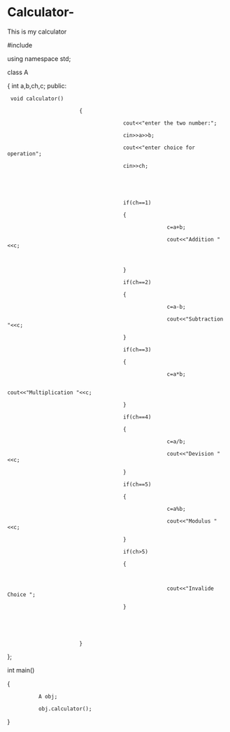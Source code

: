 # Calculator-
This is my calculator 



#include<iostream>

using namespace std;

class A

{
     int a,b,ch,c;
     public:

     void calculator()

                           {

                                         cout<<"enter the two number:";

                                         cin>>a>>b;

                                         cout<<"enter choice for operation";

                                         cin>>ch;

                                        

                                        

                                         if(ch==1)

                                         {

                                                       c=a+b; 

                                                       cout<<"Addition "<<c;

                                                      

                                         }

                                         if(ch==2)

                                         {

                                                       c=a-b;

                                                       cout<<"Subtraction "<<c;

                                         }

                                         if(ch==3)

                                         {

                                                       c=a*b;

                                                       cout<<"Multiplication "<<c;  

                                         }

                                         if(ch==4)

                                         {

                                                       c=a/b;

                                                       cout<<"Devision "<<c;             

                                         }

                                         if(ch==5)

                                         {

                                                       c=a%b;

                                                       cout<<"Modulus "<<c;

                                         }

                                         if(ch>5)

                                         {

                                                      

                                                       cout<<"Invalide Choice ";

                                         }

                                        

             

                           }

             

             

};

int main()

{

              A obj;

              obj.calculator();           

}

